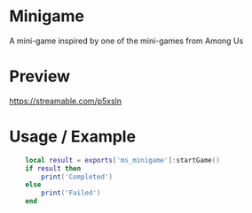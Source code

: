 # Minigame
A mini-game inspired by one of the mini-games from Among Us

# Preview
https://streamable.com/p5xsln

# Usage / Example

```lua
    local result = exports['ms_minigame']:startGame()
    if result then
        print('Completed')
    else
        print('Failed')
    end
```
